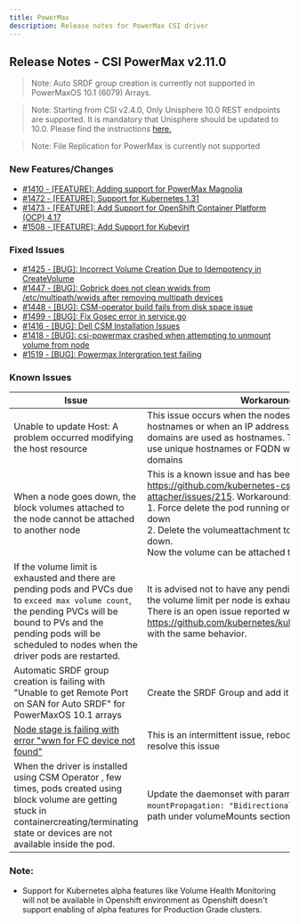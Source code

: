 ```yaml
---
title: PowerMax
description: Release notes for PowerMax CSI driver
---
```


## Release Notes - CSI PowerMax v2.11.0

>Note: Auto SRDF group creation is currently not supported in PowerMaxOS 10.1 (6079) Arrays.

> Note: Starting from CSI v2.4.0, Only Unisphere 10.0 REST endpoints are supported. It is mandatory that Unisphere should be updated to 10.0. Please find the instructions [here.](https://dl.dell.com/content/manual34878027-dell-unisphere-for-powermax-10-0-0-installation-guide.pdf?language=en-us&ps=true)

>Note: File Replication for PowerMax is currently not supported 







### New Features/Changes

- [#1410 - [FEATURE]: Adding support for PowerMax Magnolia](https://github.com/dell/csm/issues/1410)
- [#1472 - [FEATURE]: Support for Kubernetes 1.31](https://github.com/dell/csm/issues/1472)
- [#1473 - [FEATURE]: Add Support for OpenShift Container Platform (OCP) 4.17](https://github.com/dell/csm/issues/1473)
- [#1508 - [FEATURE]:  Add Support for Kubevirt](https://github.com/dell/csm/issues/1508)

### Fixed Issues

- [#1425 - [BUG]: Incorrect Volume Creation Due to Idempotency in CreateVolume](https://github.com/dell/csm/issues/1425)
- [#1447 - [BUG]: Gobrick does not clean wwids from /etc/multipath/wwids after removing multipath devices ](https://github.com/dell/csm/issues/1447)
- [#1448 - [BUG]: CSM-operator build fails from disk space issue](https://github.com/dell/csm/issues/1448)
- [#1499 - [BUG]: Fix Gosec error in service.go](https://github.com/dell/csm/issues/1499)
- [#1416 - [BUG]:  Dell CSM Installation Issues](https://github.com/dell/csm/issues/1416)
- [#1418 - [BUG]: csi-powermax crashed when attempting to unmount volume from node](https://github.com/dell/csm/issues/1418)
- [#1519 - [BUG]: Powermax Intergration test failing](https://github.com/dell/csm/issues/1519)

### Known Issues

| Issue | Workaround |
|-------|------------|
| Unable to update Host: A problem occurred modifying the host resource | This issue occurs when the nodes do not have unique hostnames or when an IP address/FQDN with same sub-domains are used as hostnames. The workaround is to use unique hostnames or FQDN with unique sub-domains|
| When a node goes down, the block volumes attached to the node cannot be attached to another node | This is a known issue and has been reported at https://github.com/kubernetes-csi/external-attacher/issues/215. Workaround: <br /> 1. Force delete the pod running on the node that went down <br /> 2. Delete the volumeattachment to the node that went down. <br /> Now the volume can be attached to the new node |
| If the volume limit is exhausted and there are pending pods and PVCs due to `exceed max volume count`, the pending PVCs will be bound to PVs and the pending pods will be scheduled to nodes when the driver pods are restarted. | It is advised not to have any pending pods or PVCs once the volume limit per node is exhausted on a CSI Driver. There is an open issue reported with kubenetes at https://github.com/kubernetes/kubernetes/issues/95911 with the same behavior. |
| Automatic SRDF group creation is failing with "Unable to get Remote Port on SAN for Auto SRDF" for PowerMaxOS 10.1 arrays | Create the SRDF Group and add it to the storage class |
| [Node stage is failing with error "wwn for FC device not found"](https://github.com/dell/csm/issues/1070)| This is an intermittent issue, rebooting the node will resolve this issue |
| When the driver is installed using CSM Operator , few times, pods created using block volume are getting stuck in containercreating/terminating state or devices are not available inside the pod. | Update the daemonset with parameter `mountPropagation: "Bidirectional"` for volumedevices-path under volumeMounts section.|
### Note:

- Support for Kubernetes alpha features like Volume Health Monitoring will not be available in Openshift environment as Openshift doesn't support enabling of alpha features for Production Grade clusters.
